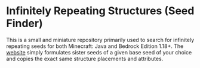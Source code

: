 # Infinitely Repeating Structures (Seed Finder)
This is a small and miniature repository primarily used to search for infinitely repeating seeds for both Minecraft: Java and Bedrock Edition 1.18+. The [website](https://yourlocalknight.github.io/Infinity-Finder/) simply formulates sister seeds of a given base seed of your choice and copies the exact same structure placements and attributes.
